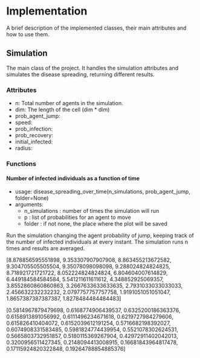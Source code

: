 # Implementation

A brief description of the implemented classes, their main attributes and how to use them.

## Simulation
	
The main class of the project. It handles the simulation attributes and simulates the disease spreading, returning different results.

### Attributes

* n: Total number of agents in the simulation.
* dim: The length of the cell (dim * dim)
* prob\_agent\_jump:
* speed:
* prob_infection:
* prob_recovery:
* initial_infected:
* radius:

### Functions

#### Number of infected individuals as a function of time

* usage: disease\_spreading\_over\_time(n_simulations, prob_agent_jump, folder=None)
* arguments:
   * n_simulations : number of times the simulation will run
   * p : list of probabilities for an agent to move
   * folder : if not none, the place where the plot will be saved

Run the simulation changing the agent probability of jump, keeping track of the number of infected individuals at every instant. The simulation runs n times and results are averaged.

[8.878856595551898, 9.353307907907908, 8.863455213672582, 9.304705505505504, 9.35078098098098, 9.288024824824825, 8.718921721721722, 8.052224824824824, 6.804604007614829, 6.449184584584584, 5.541211611611612, 4.348852925069357, 3.8552860860860863, 3.2667633633633635, 2.7931033033033033, 2.456632232232232, 2.0797757757757758, 1.9191051051051047, 1.8657387387387387, 1.8278484484484483]

[0.5814967879479698, 0.6168774906439537, 0.6325200186363376, 0.6158913891056992, 0.6111496234671618, 0.6219727984279606, 0.615826410404072, 0.6152039612191254, 0.5716682198392027, 0.6074908331583485, 0.5981824774439954, 0.5521078302624531, 0.5665803732951857, 0.5180115369267904, 0.42972911402042013, 0.3200956511427345, 0.2148094413008915, 0.16681843964817478, 0.17115924820322848, 0.19264788854885376]
